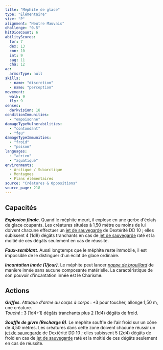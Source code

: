 ```yaml
---
title: "Méphite de glace"
type: "Élémentaire"
size: "P"
alignment: "Neutre Mauvais"
challenge: "0.5"
hitDiceCount: 6
abilityScores:
  for: 7
  dex: 13
  con: 10
  int: 9
  sag: 11
  cha: 12
ac:
  armorType: null
skills:
  - name: "discretion"
  - name: "perception"
movement:
  walk: 9
  fly: 9
senses:
  darkvision: 18
conditionImmunities:
  - "empoisonne"
damageTypeVulnerabilities:
  - "contondant"
  - "feu"
damageTypeImmunities:
  - "froid"
  - "poison"
languages:
  - "aérien"
  - "aquatique"
environments:
  - Arctique / Subarctique
  - Montagnes
  - Plans élémentaires
source: "Créatures & Oppositions"
source_page: 218
---
```

## Capacités
_**Explosion finale**_. Quand le méphite meurt, il explose en une gerbe d'éclats de glace coupants. Les créatures situées à 1,50 mètre ou moins de lui doivent chacune effectuer un [jet de sauvegarde](/utiliser-les-caracteristiques/#jets-de-sauvegarde) de Dextérité DD 10 ; elles subissent 4 (1d8) dégâts tranchants en cas de [jet de sauvegarde](/utiliser-les-caracteristiques/#jets-de-sauvegarde) raté et la moitié de ces dégâts seulement en cas de réussite.

_**Faux-semblant**_. Aussi longtemps que le méphite reste immobile, il est impossible de le distinguer d'un éclat de glace ordinaire.

_**Incantation innée (1/jour)**_. Le méphite peut lancer [_nappe de brouillard_](/grimoire/nappe-de-brouillard/) de manière innée sans aucune composante matérielle. La caractéristique de son pouvoir d'incantation innée est le Charisme.

## Actions
_**Griffes**_. _Attaque d'arme au corps à corps_ : +3 pour toucher, allonge 1,50 m, une créature.  
_Touché_ : 3 (1d4+1) dégâts tranchants plus 2 (1d4) dégâts de froid.

_**Souffle de givre (Recharge 6)**_. Le méphite souffle de l'air froid sur un cône de 4,50 mètres. Les créatures dans cette zone doivent chacune réussir un [jet de sauvegarde](/utiliser-les-caracteristiques/#jets-de-sauvegarde) de Dextérité DD 10 ; elles subissent 5 (2d4) dégâts de froid en cas de [jet de sauvegarde](/utiliser-les-caracteristiques/#jets-de-sauvegarde) raté et la moitié de ces dégâts seulement en cas de réussite.
